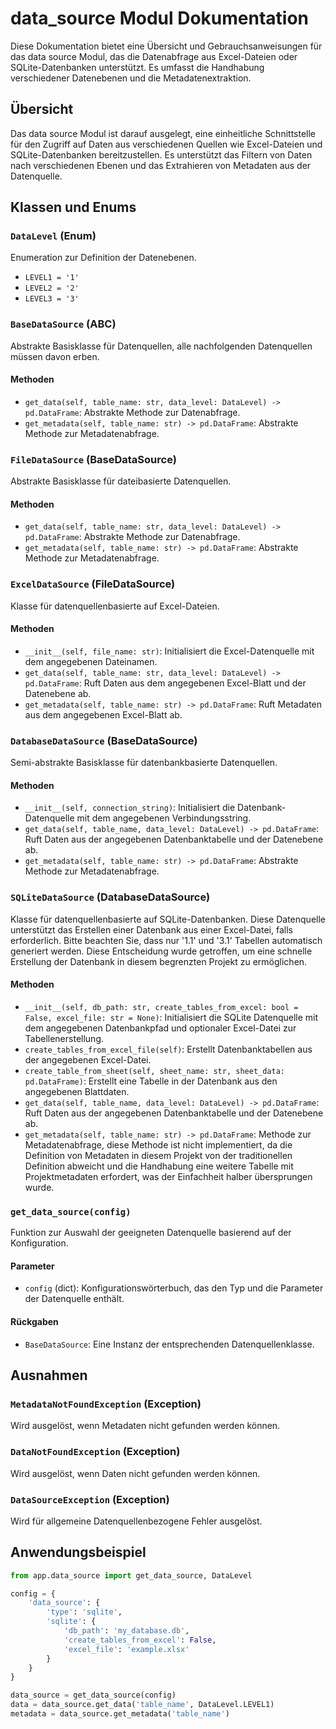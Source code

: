 # data_source Modul Dokumentation

Diese Dokumentation bietet eine Übersicht und Gebrauchsanweisungen für das data source Modul, das die Datenabfrage
aus Excel-Dateien oder SQLite-Datenbanken unterstützt. Es umfasst die Handhabung verschiedener Datenebenen und die
Metadatenextraktion.

## Übersicht

Das data source Modul ist darauf ausgelegt, eine einheitliche Schnittstelle für den Zugriff auf Daten aus verschiedenen
Quellen wie Excel-Dateien und SQLite-Datenbanken bereitzustellen. Es unterstützt das Filtern von Daten nach
verschiedenen
Ebenen und das Extrahieren von Metadaten aus der Datenquelle.

## Klassen und Enums

### `DataLevel` (Enum)

Enumeration zur Definition der Datenebenen.

- `LEVEL1 = '1'`
- `LEVEL2 = '2'`
- `LEVEL3 = '3'`

### `BaseDataSource` (ABC)

Abstrakte Basisklasse für Datenquellen, alle nachfolgenden Datenquellen müssen davon erben.

#### Methoden

- `get_data(self, table_name: str, data_level: DataLevel) -> pd.DataFrame`: Abstrakte Methode zur Datenabfrage.
- `get_metadata(self, table_name: str) -> pd.DataFrame`: Abstrakte Methode zur Metadatenabfrage.

### `FileDataSource` (BaseDataSource)

Abstrakte Basisklasse für dateibasierte Datenquellen.

#### Methoden

- `get_data(self, table_name: str, data_level: DataLevel) -> pd.DataFrame`: Abstrakte Methode zur Datenabfrage.
- `get_metadata(self, table_name: str) -> pd.DataFrame`: Abstrakte Methode zur Metadatenabfrage.

### `ExcelDataSource` (FileDataSource)

Klasse für datenquellenbasierte auf Excel-Dateien.

#### Methoden

- `__init__(self, file_name: str)`: Initialisiert die Excel-Datenquelle mit dem angegebenen Dateinamen.
- `get_data(self, table_name: str, data_level: DataLevel) -> pd.DataFrame`: Ruft Daten aus dem angegebenen Excel-Blatt
  und der Datenebene ab.
- `get_metadata(self, table_name: str) -> pd.DataFrame`: Ruft Metadaten aus dem angegebenen Excel-Blatt ab.

### `DatabaseDataSource` (BaseDataSource)

Semi-abstrakte Basisklasse für datenbankbasierte Datenquellen.

#### Methoden

- `__init__(self, connection_string)`: Initialisiert die Datenbank-Datenquelle mit dem angegebenen Verbindungsstring.
- `get_data(self, table_name, data_level: DataLevel) -> pd.DataFrame`: Ruft Daten aus der angegebenen Datenbanktabelle
  und der Datenebene ab.
- `get_metadata(self, table_name: str) -> pd.DataFrame`: Abstrakte Methode zur Metadatenabfrage.

### `SQLiteDataSource` (DatabaseDataSource)

Klasse für datenquellenbasierte auf SQLite-Datenbanken. Diese Datenquelle unterstützt das Erstellen einer Datenbank aus
einer Excel-Datei, falls erforderlich. Bitte beachten Sie, dass nur '1.1' und '3.1' Tabellen automatisch generiert
werden. Diese Entscheidung wurde getroffen, um eine schnelle Erstellung der Datenbank in diesem begrenzten Projekt zu
ermöglichen.

#### Methoden

- `__init__(self, db_path: str, create_tables_from_excel: bool = False, excel_file: str = None)`: Initialisiert die
  SQLite
  Datenquelle mit dem angegebenen Datenbankpfad und optionaler Excel-Datei zur Tabellenerstellung.
- `create_tables_from_excel_file(self)`: Erstellt Datenbanktabellen aus der angegebenen Excel-Datei.
- `create_table_from_sheet(self, sheet_name: str, sheet_data: pd.DataFrame)`: Erstellt eine Tabelle in der Datenbank aus
  den angegebenen Blattdaten.
- `get_data(self, table_name, data_level: DataLevel) -> pd.DataFrame`: Ruft Daten aus der angegebenen Datenbanktabelle
  und der Datenebene ab.
- `get_metadata(self, table_name: str) -> pd.DataFrame`: Methode zur Metadatenabfrage, diese Methode ist nicht
  implementiert,
  da die Definition von Metadaten in diesem Projekt von der traditionellen Definition abweicht und die Handhabung eine
  weitere Tabelle mit Projektmetadaten erfordert, was der Einfachheit halber übersprungen wurde.

### `get_data_source(config)`

Funktion zur Auswahl der geeigneten Datenquelle basierend auf der Konfiguration.

#### Parameter

- `config` (dict): Konfigurationswörterbuch, das den Typ und die Parameter der Datenquelle enthält.

#### Rückgaben

- `BaseDataSource`: Eine Instanz der entsprechenden Datenquellenklasse.

## Ausnahmen

### `MetadataNotFoundException` (Exception)

Wird ausgelöst, wenn Metadaten nicht gefunden werden können.

### `DataNotFoundException` (Exception)

Wird ausgelöst, wenn Daten nicht gefunden werden können.

### `DataSourceException` (Exception)

Wird für allgemeine Datenquellenbezogene Fehler ausgelöst.

## Anwendungsbeispiel

```python
from app.data_source import get_data_source, DataLevel

config = {
    'data_source': {
        'type': 'sqlite',
        'sqlite': {
            'db_path': 'my_database.db',
            'create_tables_from_excel': False,
            'excel_file': 'example.xlsx'
        }
    }
}

data_source = get_data_source(config)
data = data_source.get_data('table_name', DataLevel.LEVEL1)
metadata = data_source.get_metadata('table_name')
```
